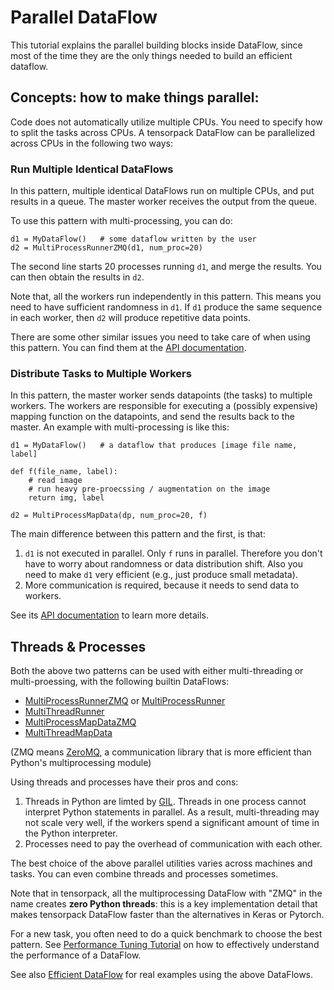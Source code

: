 # Parallel DataFlow

This tutorial explains the parallel building blocks
inside DataFlow, since most of the time they are the only things
needed to build an efficient dataflow.


## Concepts: how to make things parallel:

Code does not automatically utilize multiple CPUs.
You need to specify how to split the tasks across CPUs.
A tensorpack DataFlow can be parallelized across CPUs in the following two ways:

### Run Multiple Identical DataFlows

In this pattern, multiple identical DataFlows run on multiple CPUs,
and put results in a queue.
The master worker receives the output from the queue.

To use this pattern with multi-processing, you can do:
```
d1 = MyDataFlow()   # some dataflow written by the user
d2 = MultiProcessRunnerZMQ(d1, num_proc=20)
```

The second line starts 20 processes running `d1`, and merge the results.
You can then obtain the results in `d2`.

Note that, all the workers run independently in this pattern.
This means you need to have sufficient randomness in `d1`.
If `d1` produce the same sequence in each worker,
then `d2` will produce repetitive data points.

There are some other similar issues you need to take care of when using this pattern.
You can find them at the
[API documentation](../modules/dataflow.html#tensorpack.dataflow.MultiProcessRunnerZMQ).


### Distribute Tasks to Multiple Workers

In this pattern, the master worker sends datapoints (the tasks)
to multiple workers.
The workers are responsible for executing a (possibly expensive) mapping
function on the datapoints, and send the results back to the master.
An example with multi-processing is like this:

```
d1 = MyDataFlow()   # a dataflow that produces [image file name, label]

def f(file_name, label):
    # read image
    # run heavy pre-proecssing / augmentation on the image
    return img, label

d2 = MultiProcessMapData(dp, num_proc=20, f)
```

The main difference between this pattern and the first, is that:
1. `d1` is not executed in parallel. Only `f` runs in parallel.
  Therefore you don't have to worry about randomness or data distribution shift.
  Also you need to make `d1` very efficient (e.g., just produce small metadata).
2. More communication is required, because it needs to send data to workers.

See its [API documentation](../modules/dataflow.html#tensorpack.dataflow.MultiProcessMapData)
to learn more details.

## Threads & Processes

Both the above two patterns can be used with either multi-threading or
multi-proessing, with the following builtin DataFlows:

* [MultiProcessRunnerZMQ](../modules/dataflow.html#tensorpack.dataflow.MultiProcessRunnerZMQ)
  or [MultiProcessRunner](../modules/dataflow.html#tensorpack.dataflow.MultiProcessRunner)
* [MultiThreadRunner](../modules/dataflow.html#tensorpack.dataflow.MultiThreadRunner)
* [MultiProcessMapDataZMQ](../modules/dataflow.html#tensorpack.dataflow.MultiProcessMapDataZMQ)
* [MultiThreadMapData](../modules/dataflow.html#tensorpack.dataflow.MultiThreadMapData)

(ZMQ means [ZeroMQ](http://zeromq.org/), a communication library that is more
efficient than Python's multiprocessing module)

Using threads and processes have their pros and cons:

1. Threads in Python are limted by [GIL](https://wiki.python.org/moin/GlobalInterpreterLock).
   Threads in one process cannot interpret Python statements in parallel.
   As a result, multi-threading may not scale very well, if the workers spend a
   significant amount of time in the Python interpreter.
2. Processes need to pay the overhead of communication with each other.

The best choice of the above parallel utilities varies across machines and tasks.
You can even combine threads and processes sometimes.

Note that in tensorpack, all the multiprocessing DataFlow with "ZMQ" in the name creates
__zero Python threads__: this is a key implementation detail that makes tensorpack DataFlow
faster than the alternatives in Keras or Pytorch.

For a new task, you often need to do a quick benchmark to choose the best pattern.
See [Performance Tuning Tutorial](performance-tuning.html)
on how to effectively understand the performance of a DataFlow.

See also [Efficient DataFlow](efficient-dataflow.html)
for real examples using the above DataFlows.

